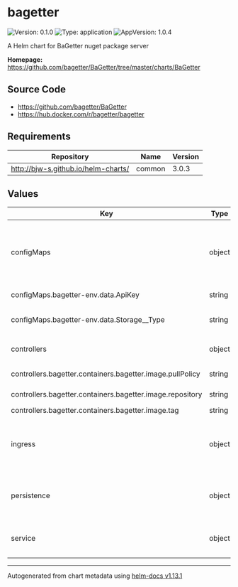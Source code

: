 # bagetter

![Version: 0.1.0](https://img.shields.io/badge/Version-0.1.0-informational?style=flat-square) ![Type: application](https://img.shields.io/badge/Type-application-informational?style=flat-square) ![AppVersion: 1.0.4](https://img.shields.io/badge/AppVersion-1.0.4-informational?style=flat-square)

A Helm chart for BaGetter nuget package server

**Homepage:** <https://github.com/bagetter/BaGetter/tree/master/charts/BaGetter>

## Source Code

* <https://github.com/bagetter/BaGetter>
* <https://hub.docker.com/r/bagetter/bagetter>

## Requirements

| Repository | Name | Version |
|------------|------|---------|
| http://bjw-s.github.io/helm-charts/ | common | 3.0.3 |

## Values

| Key | Type | Default | Description |
|-----|------|---------|-------------|
| configMaps | object | See below | environment variables. See more environment variables in the [BaGetter documentation](https://www.bagetter.com/docs/Installation/docker). |
| configMaps.bagetter-env.data.ApiKey | string | `"ChangeMe"` | Set the Nuget API key |
| configMaps.bagetter-env.data.Storage__Type | string | `"FileSystem"` | Set database and storage settings |
| controllers | object | See values.yaml | Configures containers for the chart. |
| controllers.bagetter.containers.bagetter.image.pullPolicy | string | `"IfNotPresent"` | image pull policy |
| controllers.bagetter.containers.bagetter.image.repository | string | `"bagetter/bagetter"` | image repository |
| controllers.bagetter.containers.bagetter.image.tag | string | `"latest"` | image tag |
| ingress | object | See values.yaml | Enable and configure ingress settings for the chart under this key. |
| persistence | object | See values.yaml | Configure persistence settings for the chart under this key. |
| service | object | See values.yaml | Configures service settings for the chart. |

----------------------------------------------
Autogenerated from chart metadata using [helm-docs v1.13.1](https://github.com/norwoodj/helm-docs/releases/v1.13.1)
